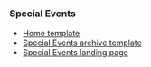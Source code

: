  ### Special Events

 - [Home template](https://luckyluke007.github.io/specialevents-redesign/templates/template-home.html)
 - [Special Events archive template](https://luckyluke007.github.io/specialevents-redesign/templates/template-archive.html)
 - [Special Events landing page](https://luckyluke007.github.io/specialevents-redesign/templates/template-landing.html)